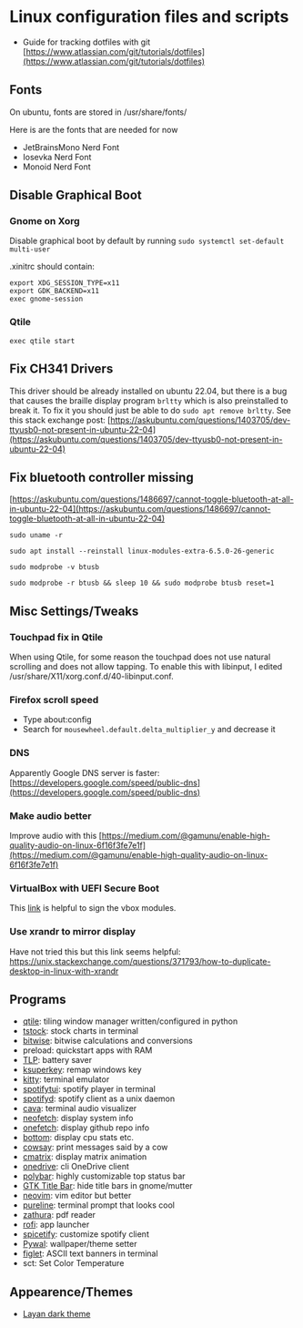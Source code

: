 # Linux configuration files and scripts

- Guide for tracking dotfiles with git [https://www.atlassian.com/git/tutorials/dotfiles](https://www.atlassian.com/git/tutorials/dotfiles)

## Fonts
On ubuntu, fonts are stored in /usr/share/fonts/ 

Here is are the fonts that are needed for now
- JetBrainsMono Nerd Font
- Iosevka Nerd Font
- Monoid Nerd Font

## Disable Graphical Boot

### Gnome on Xorg

Disable graphical boot by default by running 
`sudo systemctl set-default multi-user`

.xinitrc should contain:
```
export XDG_SESSION_TYPE=x11
export GDK_BACKEND=x11
exec gnome-session
```

### Qtile
`exec qtile start`


## Fix CH341 Drivers
This driver should be already installed on ubuntu 22.04, but there is a bug
that causes the braille display program `brltty` which is also preinstalled
to break it. To fix it you should just be able to do `sudo apt remove brltty`.
See this stack exchange post: [https://askubuntu.com/questions/1403705/dev-ttyusb0-not-present-in-ubuntu-22-04](https://askubuntu.com/questions/1403705/dev-ttyusb0-not-present-in-ubuntu-22-04)

## Fix bluetooth controller missing
[https://askubuntu.com/questions/1486697/cannot-toggle-bluetooth-at-all-in-ubuntu-22-04](https://askubuntu.com/questions/1486697/cannot-toggle-bluetooth-at-all-in-ubuntu-22-04)

`sudo uname -r`

`sudo apt install --reinstall linux-modules-extra-6.5.0-26-generic`

`sudo modprobe -v btusb`

`sudo modprobe -r btusb && sleep 10 && sudo modprobe btusb reset=1`


## Misc Settings/Tweaks

### Touchpad fix in Qtile
When using Qtile, for some reason the touchpad does not use natural 
scrolling and does not allow tapping. To enable this with libinput, 
I edited /usr/share/X11/xorg.conf.d/40-libinput.conf.

### Firefox scroll speed
- Type about:config
- Search for `mousewheel.default.delta_multiplier_y` and decrease it

### DNS
Apparently Google DNS server is faster: [https://developers.google.com/speed/public-dns](https://developers.google.com/speed/public-dns)

### Make audio better
Improve audio with this [https://medium.com/@gamunu/enable-high-quality-audio-on-linux-6f16f3fe7e1f](https://medium.com/@gamunu/enable-high-quality-audio-on-linux-6f16f3fe7e1f)


### VirtualBox with UEFI Secure Boot
This [link](https://stackoverflow.com/questions/61248315/sign-virtual-box-modules-vboxdrv-vboxnetflt-vboxnetadp-vboxpci-centos-8) is helpful to sign the vbox modules.

### Use xrandr to mirror display
Have not tried this but this link seems helpful: https://unix.stackexchange.com/questions/371793/how-to-duplicate-desktop-in-linux-with-xrandr

## Programs

- [qtile](http://www.qtile.org/): tiling window manager written/configured in python
- [tstock](https://github.com/Gbox4/tstock): stock charts in terminal
- [bitwise](https://github.com/mellowcandle/bitwise): bitwise calculations and conversions
- preload: quickstart apps with RAM
- [TLP](https://linrunner.de/tlp/installation/ubuntu.html): battery saver
- [ksuperkey](https://github.com/hanschen/ksuperkey): remap windows key
- [kitty](https://github.com/kovidgoyal/kitty): terminal emulator
- [spotifytui](https://github.com/Rigellute/spotify-tui): spotify player in terminal
- [spotifyd](https://github.com/Spotifyd/spotifyd): spotify client as a unix daemon
- [cava](https://github.com/karlstav/cava): terminal audio visualizer
- [neofetch](https://github.com/dylanaraps/neofetch): display system info
- [onefetch](https://github.com/o2sh/onefetch): display github repo info
- [bottom](https://github.com/ClementTsang/bottom): display cpu stats etc.
- [cowsay](https://github.com/piuccio/cowsay): print messages said by a cow
- [cmatrix](https://github.com/abishekvashok/cmatrix): display matrix animation
- [onedrive](https://github.com/abraunegg/onedrive): cli OneDrive client
- [polybar](https://github.com/polybar/polybar): highly customizable top status bar
- [GTK Title Bar](https://extensions.gnome.org/extension/1732/gtk-title-bar/): hide title bars in gnome/mutter
- [neovim](https://github.com/neovim/neovim): vim editor but better
- [pureline](https://github.com/chris-marsh/pureline): terminal prompt that looks cool
- [zathura](https://pwmt.org/projects/zathura/): pdf reader
- [rofi](https://github.com/davatorium/rofi): app launcher
- [spicetify](https://github.com/spicetify/spicetify-cli): customize spotify client
- [Pywal](https://github.com/dylanaraps/pywal): wallpaper/theme setter
- [figlet](https://github.com/cmatsuoka/figlet): ASCII text banners in terminal
- sct: Set Color Temperature

## Appearence/Themes
- [Layan dark theme](https://www.gnome-look.org/p/1309214/)
